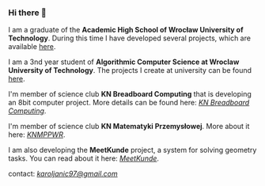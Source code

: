 ### Hi there 👋

I am a graduate of the **Academic High School of Wrocław University of Technology**. During this time I have developed several projects, which are available [here](https://github.com/karoljanic/projects-high-school).

I am a 3nd year student of **Algorithmic Computer Science at Wroclaw University of Technology**. The projects I create at university can be found [here](https://github.com/karoljanic/projects-studies).

I'm member of science club **KN Breadboard Computing** that is developing an 8bit computer project. More details can be found here: [*KN Breadboard Computing*](https://github.com/KN-Breadboard-Computing).

I'm member of science club **KN Matematyki Przemysłowej**. More about it here: [*KNMPPWR*](https://github.com/KNMPPWR).

I am also developing the **MeetKunde** project, a system for solving geometry tasks. You can read about it here: [*MeetKunde*](https://github.com/MeetKunde).


contact: *karoljanic97@gmail.com*
